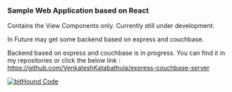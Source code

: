 <h3>Sample Web Application based on React</h3>
Contains the View Components only.
Currently still under development.

In Future may get some backend based on express and couchbase.

Backend based on express and couchbase is in progress. 
You can find it in my repositories or click the below link : 
<a>https://github.com/VenkateshKatabathula/express-couchbase-server</a>

[![bitHound Code](https://www.bithound.io/github/VenkateshKatabathula/react-flux-example/badges/code.svg)](https://www.bithound.io/github/VenkateshKatabathula/react-flux-example)
